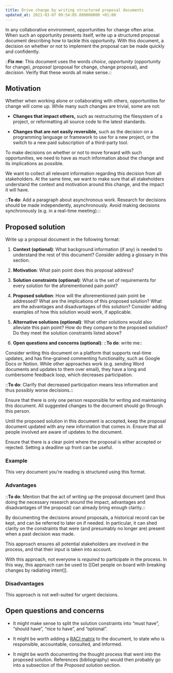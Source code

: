 ```yaml
---
title: Drive change by writing structured proposal documents
updated_at: 2021-03-07 09:54:05.000000000 +01:00
---
```



In any collaborative environment, opportunities for change often arise. When such an opportunity presents itself, write up a structured proposal document describing how to tackle this opportunity. With this document, a decision on whether or not to implement the proposal can be made quickly and confidently.

::**Fix me**: This document uses the words *choice*, *opportunity* (opportunity for change), *proposal* (proposal for change, change proposal), and *decision*. Verify that these words all make sense.::

## Motivation
Whether when working alone or collaborating with others, opportunities for change will come up. While many such changes are trivial, some are not:

* **Changes that impact others,** such as restructuring the filesystem of a project, or reformatting all source code to the latest standards.

* **Changes that are not easily reversible,** such as the decision on a programming language or framework to use for a new project, or the switch to a new paid subscription of a third-party tool.

To make decisions on whether or not to move forward with such opportunities, we need to have as much information about the change and its implications as possible.

We want to collect all relevant information regarding this decision from all stakeholders. At the same time, we want to make sure that all stakeholders understand the context and motivation around this change, and the impact it will have.

::**To do**: Add a paragraph about asynchronous work. Research for decisions should be made independently, asynchronously. Avoid making decisions synchronously (e.g. in a real-time meeting).::

## Proposed solution
Write up a proposal document in the following format:

1. **Context (optional)**: What background information (if any) is needed to understand the rest of this document? Consider adding a glossary in this section.

2. **Motivation**: What pain point does this proposal address?

3. **Solution constraints (optional)**: What is the set of requirements for every solution for the aforementioned pain point?

4. **Proposed solution**: How will the aforementioned pain point be addressed? What are the implications of this proposed solution? What are the advantages and disadvantages of this solution? Consider adding examples of how this solution would work, if applicable.

5. **Alternative solutions (optional)**: What other solutions would also alleviate this pain point? How do they compare to the proposed solution? Do they meet the solution constraints listed above?

6. **Open questions and concerns (optional)**: ::**To do**: write me::

Consider writing this document on a platform that supports real-time updates, and has fine-grained commenting functionality, such as Google Docs or Notion. While other approaches work (e.g. sending Word documents and updates to them over email), they have a long and cumbersome feedback loop, which decreases participation.

::**To do**: Clarify that decreased participation means less information and thus possibly worse decisions.::

Ensure that there is only one person responsible for writing and maintaining this document. All suggested changes to the document should go through this person.

Until the proposed solution in this document is accepted, keep the proposal document updated with any new information that comes in. Ensure that all people involved are aware of updates to the document.

Ensure that there is a clear point where the proposal is either accepted or rejected. Setting a deadline up front can be useful.

### Example
This very document you’re reading is structured using this format.

### Advantages
::**To do**: Mention that the act of writing up the proposal document (and thus doing the necessary research around the impact, advantages and disadvantages of the proposal) can already bring enough clarity.::

By documenting the decisions around proposals, a historical record can be kept, and can be referred to later on if needed. In particular, it can shed clarity on the constraints that were (and presumably no longer are) present when a past decision was made.

This approach ensures all potential stakeholders are involved in the process, and that their input is taken into account.

With this approach, not everyone is *required* to participate in the process. In this way, this approach can be used to [[Get people on board with breaking changes by radiating intent]].

### Disadvantages
This approach is not well-suited for urgent decisions.

## Open questions and concerns
* It might make sense to split the solution constraints into “must have”, “should have”, “nice to have”, and “optional”.

* It might be worth adding a [RACI matrix](https://en.wikipedia.org/wiki/Responsibility_assignment_matrix) to the document, to state who is responsible, accountable, consulted, and informed.

* It might be worth documenting the thought process that went into the proposed solution. References (bibliography) would then probably go into a subsection of the *Proposed solution* section.